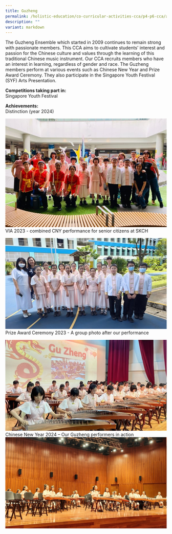 ```yaml
---
title: Guzheng
permalink: /holistic-education/co-curricular-activities-cca/p4-p6-cca/aesthetics/guzheng/
description: ""
variant: markdown
---
```

The Guzheng Ensemble which started in 2009 continues to remain strong with passionate members. This CCA aims to cultivate students’ interest and passion for the Chinese culture and values through the learning of this traditional Chinese music instrument. Our CCA recruits members who have an interest in learning, regardless of gender and race.
The Guzheng members perform at various events such as Chinese New Year and Prize Award Ceremony. They also participate in the Singapore Youth Festival (SYF) Arts Presentation.

**Competitions taking part in:**<br>
Singapore Youth Festival 

**Achievements:**<br>
Distinction (year 2024)

![VIA 2023 - combined CNY performance for senior citizens at SKCH](/images/CCA/Aesthetics/Guzheng/VIA_2023___combined_CNY_performance_for_senior_citizens_at_SKCH.jpg)VIA 2023 - combined CNY performance for senior citizens at SKCH

![Prize Award Ceremony 2023 - A group photo after our performance](/images/CCA/Aesthetics/Guzheng/Prize_Award_Ceremony_2023____A_group_photo_after_our_performance.jpg)Prize Award Ceremony 2023 - A group photo after our performance

![Chinese New Year 2024 – Our Guzheng performers in action](/images/CCA/Aesthetics/Guzheng/Chinese_New_Year_2024___Our_Guzheng_performers_in_action.jpg)Chinese New Year 2024 – Our Guzheng performers in action![Singapore Youth Festival 2024 – A memorable Arts Presentation at the Singapore Conference Hall](/images/CCA/Aesthetics/Guzheng/Singapore_Youth_Festival_2024___A_memorable_Arts_Presentation_at_the_Singapore_Conference_Hall.jpg)

